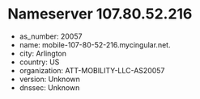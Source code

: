 # Nameserver 107.80.52.216

* as_number: 20057
* name: mobile-107-80-52-216.mycingular.net.
* city: Arlington
* country: US
* organization: ATT-MOBILITY-LLC-AS20057
* version: Unknown
* dnssec: Unknown
